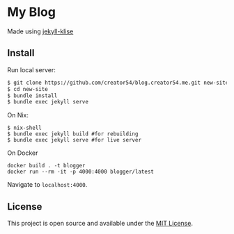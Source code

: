 # My Blog

Made using <a href="https://github.com/piharpi/jekyll-klise" target="_blank"
rel="noopener">jekyll-klise</a>

## Install

Run local server:

```bash
$ git clone https://github.com/creator54/blog.creator54.me.git new-site
$ cd new-site
$ bundle install
$ bundle exec jekyll serve
```

On Nix:

```
$ nix-shell
$ bundle exec jekyll build #for rebuilding
$ bundle exec jekyll serve #for live server
```

On Docker

```
docker build . -t blogger
docker run --rm -it -p 4000:4000 blogger/latest
```

Navigate to `localhost:4000`.

## License

This project is open source and available under the [MIT License](LICENSE).


